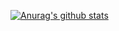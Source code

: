 [![Anurag's github stats](https://github-readme-stats.vercel.app/api?username=yaohud&theme=radical)](https://github.com/anuraghazra/github-readme-stats)

